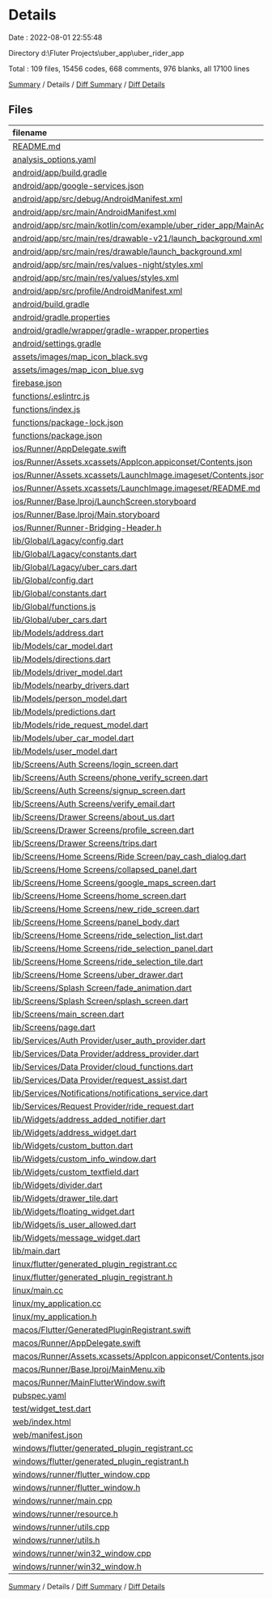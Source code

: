 # Details

Date : 2022-08-01 22:55:48

Directory d:\\Fluter Projects\\uber_app\\uber_rider_app

Total : 109 files,  15456 codes, 668 comments, 976 blanks, all 17100 lines

[Summary](results.md) / Details / [Diff Summary](diff.md) / [Diff Details](diff-details.md)

## Files
| filename | language | code | comment | blank | total |
| :--- | :--- | ---: | ---: | ---: | ---: |
| [README.md](/README.md) | Markdown | 10 | 0 | 7 | 17 |
| [analysis_options.yaml](/analysis_options.yaml) | YAML | 3 | 23 | 4 | 30 |
| [android/app/build.gradle](/android/app/build.gradle) | Groovy | 56 | 5 | 13 | 74 |
| [android/app/google-services.json](/android/app/google-services.json) | JSON | 48 | 0 | 0 | 48 |
| [android/app/src/debug/AndroidManifest.xml](/android/app/src/debug/AndroidManifest.xml) | XML | 4 | 4 | 1 | 9 |
| [android/app/src/main/AndroidManifest.xml](/android/app/src/main/AndroidManifest.xml) | XML | 45 | 8 | 2 | 55 |
| [android/app/src/main/kotlin/com/example/uber_rider_app/MainActivity.kt](/android/app/src/main/kotlin/com/example/uber_rider_app/MainActivity.kt) | Kotlin | 4 | 0 | 3 | 7 |
| [android/app/src/main/res/drawable-v21/launch_background.xml](/android/app/src/main/res/drawable-v21/launch_background.xml) | XML | 4 | 7 | 2 | 13 |
| [android/app/src/main/res/drawable/launch_background.xml](/android/app/src/main/res/drawable/launch_background.xml) | XML | 4 | 7 | 2 | 13 |
| [android/app/src/main/res/values-night/styles.xml](/android/app/src/main/res/values-night/styles.xml) | XML | 9 | 9 | 1 | 19 |
| [android/app/src/main/res/values/styles.xml](/android/app/src/main/res/values/styles.xml) | XML | 9 | 9 | 1 | 19 |
| [android/app/src/profile/AndroidManifest.xml](/android/app/src/profile/AndroidManifest.xml) | XML | 4 | 4 | 1 | 9 |
| [android/build.gradle](/android/build.gradle) | Groovy | 28 | 0 | 5 | 33 |
| [android/gradle.properties](/android/gradle.properties) | Properties | 3 | 0 | 1 | 4 |
| [android/gradle/wrapper/gradle-wrapper.properties](/android/gradle/wrapper/gradle-wrapper.properties) | Properties | 5 | 1 | 1 | 7 |
| [android/settings.gradle](/android/settings.gradle) | Groovy | 8 | 0 | 4 | 12 |
| [assets/images/map_icon_black.svg](/assets/images/map_icon_black.svg) | XML | 1 | 0 | 0 | 1 |
| [assets/images/map_icon_blue.svg](/assets/images/map_icon_blue.svg) | XML | 1 | 0 | 0 | 1 |
| [firebase.json](/firebase.json) | JSON | 20 | 0 | 1 | 21 |
| [functions/.eslintrc.js](/functions/.eslintrc.js) | JavaScript | 14 | 0 | 1 | 15 |
| [functions/index.js](/functions/index.js) | JavaScript | 343 | 1 | 26 | 370 |
| [functions/package-lock.json](/functions/package-lock.json) | JSON | 5,553 | 0 | 1 | 5,554 |
| [functions/package.json](/functions/package.json) | JSON | 26 | 0 | 1 | 27 |
| [ios/Runner/AppDelegate.swift](/ios/Runner/AppDelegate.swift) | Swift | 12 | 0 | 2 | 14 |
| [ios/Runner/Assets.xcassets/AppIcon.appiconset/Contents.json](/ios/Runner/Assets.xcassets/AppIcon.appiconset/Contents.json) | JSON | 122 | 0 | 1 | 123 |
| [ios/Runner/Assets.xcassets/LaunchImage.imageset/Contents.json](/ios/Runner/Assets.xcassets/LaunchImage.imageset/Contents.json) | JSON | 23 | 0 | 1 | 24 |
| [ios/Runner/Assets.xcassets/LaunchImage.imageset/README.md](/ios/Runner/Assets.xcassets/LaunchImage.imageset/README.md) | Markdown | 3 | 0 | 2 | 5 |
| [ios/Runner/Base.lproj/LaunchScreen.storyboard](/ios/Runner/Base.lproj/LaunchScreen.storyboard) | XML | 36 | 1 | 1 | 38 |
| [ios/Runner/Base.lproj/Main.storyboard](/ios/Runner/Base.lproj/Main.storyboard) | XML | 25 | 1 | 1 | 27 |
| [ios/Runner/Runner-Bridging-Header.h](/ios/Runner/Runner-Bridging-Header.h) | C++ | 1 | 0 | 1 | 2 |
| [lib/Global/Lagacy/config.dart](/lib/Global/Lagacy/config.dart) | Dart | 1 | 1 | 1 | 3 |
| [lib/Global/Lagacy/constants.dart](/lib/Global/Lagacy/constants.dart) | Dart | 0 | 174 | 27 | 201 |
| [lib/Global/Lagacy/uber_cars.dart](/lib/Global/Lagacy/uber_cars.dart) | Dart | 33 | 0 | 2 | 35 |
| [lib/Global/config.dart](/lib/Global/config.dart) | Dart | 19 | 1 | 9 | 29 |
| [lib/Global/constants.dart](/lib/Global/constants.dart) | Dart | 254 | 86 | 34 | 374 |
| [lib/Global/functions.js](/lib/Global/functions.js) | JavaScript | 343 | 1 | 26 | 370 |
| [lib/Global/uber_cars.dart](/lib/Global/uber_cars.dart) | Dart | 27 | 6 | 2 | 35 |
| [lib/Models/address.dart](/lib/Models/address.dart) | Dart | 73 | 0 | 12 | 85 |
| [lib/Models/car_model.dart](/lib/Models/car_model.dart) | Dart | 80 | 0 | 14 | 94 |
| [lib/Models/directions.dart](/lib/Models/directions.dart) | Dart | 43 | 1 | 6 | 50 |
| [lib/Models/driver_model.dart](/lib/Models/driver_model.dart) | Dart | 73 | 1 | 15 | 89 |
| [lib/Models/nearby_drivers.dart](/lib/Models/nearby_drivers.dart) | Dart | 51 | 1 | 12 | 64 |
| [lib/Models/person_model.dart](/lib/Models/person_model.dart) | Dart | 135 | 1 | 12 | 148 |
| [lib/Models/predictions.dart](/lib/Models/predictions.dart) | Dart | 53 | 0 | 11 | 64 |
| [lib/Models/ride_request_model.dart](/lib/Models/ride_request_model.dart) | Dart | 229 | 1 | 17 | 247 |
| [lib/Models/uber_car_model.dart](/lib/Models/uber_car_model.dart) | Dart | 8 | 0 | 2 | 10 |
| [lib/Models/user_model.dart](/lib/Models/user_model.dart) | Dart | 121 | 1 | 13 | 135 |
| [lib/Screens/Auth Screens/login_screen.dart](/lib/Screens/Auth%20Screens/login_screen.dart) | Dart | 164 | 0 | 12 | 176 |
| [lib/Screens/Auth Screens/phone_verify_screen.dart](/lib/Screens/Auth%20Screens/phone_verify_screen.dart) | Dart | 280 | 26 | 30 | 336 |
| [lib/Screens/Auth Screens/signup_screen.dart](/lib/Screens/Auth%20Screens/signup_screen.dart) | Dart | 294 | 0 | 14 | 308 |
| [lib/Screens/Auth Screens/verify_email.dart](/lib/Screens/Auth%20Screens/verify_email.dart) | Dart | 92 | 2 | 12 | 106 |
| [lib/Screens/Drawer Screens/about_us.dart](/lib/Screens/Drawer%20Screens/about_us.dart) | Dart | 233 | 0 | 5 | 238 |
| [lib/Screens/Drawer Screens/profile_screen.dart](/lib/Screens/Drawer%20Screens/profile_screen.dart) | Dart | 467 | 0 | 17 | 484 |
| [lib/Screens/Drawer Screens/trips.dart](/lib/Screens/Drawer%20Screens/trips.dart) | Dart | 260 | 2 | 17 | 279 |
| [lib/Screens/Home Screens/Ride Screen/pay_cash_dialog.dart](/lib/Screens/Home%20Screens/Ride%20Screen/pay_cash_dialog.dart) | Dart | 69 | 1 | 4 | 74 |
| [lib/Screens/Home Screens/collapsed_panel.dart](/lib/Screens/Home%20Screens/collapsed_panel.dart) | Dart | 107 | 1 | 6 | 114 |
| [lib/Screens/Home Screens/google_maps_screen.dart](/lib/Screens/Home%20Screens/google_maps_screen.dart) | Dart | 128 | 0 | 9 | 137 |
| [lib/Screens/Home Screens/home_screen.dart](/lib/Screens/Home%20Screens/home_screen.dart) | Dart | 292 | 5 | 22 | 319 |
| [lib/Screens/Home Screens/new_ride_screen.dart](/lib/Screens/Home%20Screens/new_ride_screen.dart) | Dart | 493 | 21 | 19 | 533 |
| [lib/Screens/Home Screens/panel_body.dart](/lib/Screens/Home%20Screens/panel_body.dart) | Dart | 308 | 13 | 16 | 337 |
| [lib/Screens/Home Screens/ride_selection_list.dart](/lib/Screens/Home%20Screens/ride_selection_list.dart) | Dart | 222 | 3 | 11 | 236 |
| [lib/Screens/Home Screens/ride_selection_panel.dart](/lib/Screens/Home%20Screens/ride_selection_panel.dart) | Dart | 388 | 0 | 24 | 412 |
| [lib/Screens/Home Screens/ride_selection_tile.dart](/lib/Screens/Home%20Screens/ride_selection_tile.dart) | Dart | 85 | 0 | 6 | 91 |
| [lib/Screens/Home Screens/uber_drawer.dart](/lib/Screens/Home%20Screens/uber_drawer.dart) | Dart | 139 | 1 | 5 | 145 |
| [lib/Screens/Splash Screen/fade_animation.dart](/lib/Screens/Splash%20Screen/fade_animation.dart) | Dart | 79 | 27 | 14 | 120 |
| [lib/Screens/Splash Screen/splash_screen.dart](/lib/Screens/Splash%20Screen/splash_screen.dart) | Dart | 219 | 3 | 18 | 240 |
| [lib/Screens/main_screen.dart](/lib/Screens/main_screen.dart) | Dart | 76 | 0 | 8 | 84 |
| [lib/Screens/page.dart](/lib/Screens/page.dart) | Dart | 11 | 0 | 3 | 14 |
| [lib/Services/Auth Provider/user_auth_provider.dart](/lib/Services/Auth%20Provider/user_auth_provider.dart) | Dart | 388 | 5 | 32 | 425 |
| [lib/Services/Data Provider/address_provider.dart](/lib/Services/Data%20Provider/address_provider.dart) | Dart | 385 | 8 | 46 | 439 |
| [lib/Services/Data Provider/cloud_functions.dart](/lib/Services/Data%20Provider/cloud_functions.dart) | Dart | 48 | 0 | 10 | 58 |
| [lib/Services/Data Provider/request_assist.dart](/lib/Services/Data%20Provider/request_assist.dart) | Dart | 21 | 0 | 5 | 26 |
| [lib/Services/Notifications/notifications_service.dart](/lib/Services/Notifications/notifications_service.dart) | Dart | 111 | 10 | 23 | 144 |
| [lib/Services/Request Provider/ride_request.dart](/lib/Services/Request%20Provider/ride_request.dart) | Dart | 206 | 4 | 31 | 241 |
| [lib/Widgets/address_added_notifier.dart](/lib/Widgets/address_added_notifier.dart) | Dart | 25 | 0 | 4 | 29 |
| [lib/Widgets/address_widget.dart](/lib/Widgets/address_widget.dart) | Dart | 79 | 1 | 4 | 84 |
| [lib/Widgets/custom_button.dart](/lib/Widgets/custom_button.dart) | Dart | 87 | 0 | 4 | 91 |
| [lib/Widgets/custom_info_window.dart](/lib/Widgets/custom_info_window.dart) | Dart | 66 | 0 | 5 | 71 |
| [lib/Widgets/custom_textfield.dart](/lib/Widgets/custom_textfield.dart) | Dart | 208 | 0 | 9 | 217 |
| [lib/Widgets/divider.dart](/lib/Widgets/divider.dart) | Dart | 27 | 0 | 2 | 29 |
| [lib/Widgets/drawer_tile.dart](/lib/Widgets/drawer_tile.dart) | Dart | 70 | 0 | 4 | 74 |
| [lib/Widgets/floating_widget.dart](/lib/Widgets/floating_widget.dart) | Dart | 21 | 0 | 4 | 25 |
| [lib/Widgets/is_user_allowed.dart](/lib/Widgets/is_user_allowed.dart) | Dart | 41 | 0 | 3 | 44 |
| [lib/Widgets/message_widget.dart](/lib/Widgets/message_widget.dart) | Dart | 107 | 1 | 7 | 115 |
| [lib/main.dart](/lib/main.dart) | Dart | 71 | 0 | 7 | 78 |
| [linux/flutter/generated_plugin_registrant.cc](/linux/flutter/generated_plugin_registrant.cc) | C++ | 11 | 4 | 5 | 20 |
| [linux/flutter/generated_plugin_registrant.h](/linux/flutter/generated_plugin_registrant.h) | C++ | 5 | 5 | 6 | 16 |
| [linux/main.cc](/linux/main.cc) | C++ | 5 | 0 | 2 | 7 |
| [linux/my_application.cc](/linux/my_application.cc) | C++ | 74 | 11 | 20 | 105 |
| [linux/my_application.h](/linux/my_application.h) | C++ | 7 | 7 | 5 | 19 |
| [macos/Flutter/GeneratedPluginRegistrant.swift](/macos/Flutter/GeneratedPluginRegistrant.swift) | Swift | 24 | 3 | 4 | 31 |
| [macos/Runner/AppDelegate.swift](/macos/Runner/AppDelegate.swift) | Swift | 8 | 0 | 2 | 10 |
| [macos/Runner/Assets.xcassets/AppIcon.appiconset/Contents.json](/macos/Runner/Assets.xcassets/AppIcon.appiconset/Contents.json) | JSON | 68 | 0 | 1 | 69 |
| [macos/Runner/Base.lproj/MainMenu.xib](/macos/Runner/Base.lproj/MainMenu.xib) | XML | 343 | 0 | 1 | 344 |
| [macos/Runner/MainFlutterWindow.swift](/macos/Runner/MainFlutterWindow.swift) | Swift | 12 | 0 | 4 | 16 |
| [pubspec.yaml](/pubspec.yaml) | YAML | 66 | 43 | 7 | 116 |
| [test/widget_test.dart](/test/widget_test.dart) | Dart | 14 | 10 | 7 | 31 |
| [web/index.html](/web/index.html) | HTML | 37 | 16 | 6 | 59 |
| [web/manifest.json](/web/manifest.json) | JSON | 35 | 0 | 1 | 36 |
| [windows/flutter/generated_plugin_registrant.cc](/windows/flutter/generated_plugin_registrant.cc) | C++ | 12 | 4 | 5 | 21 |
| [windows/flutter/generated_plugin_registrant.h](/windows/flutter/generated_plugin_registrant.h) | C++ | 5 | 5 | 6 | 16 |
| [windows/runner/flutter_window.cpp](/windows/runner/flutter_window.cpp) | C++ | 45 | 4 | 13 | 62 |
| [windows/runner/flutter_window.h](/windows/runner/flutter_window.h) | C++ | 20 | 5 | 9 | 34 |
| [windows/runner/main.cpp](/windows/runner/main.cpp) | C++ | 30 | 4 | 10 | 44 |
| [windows/runner/resource.h](/windows/runner/resource.h) | C++ | 9 | 6 | 2 | 17 |
| [windows/runner/utils.cpp](/windows/runner/utils.cpp) | C++ | 53 | 2 | 10 | 65 |
| [windows/runner/utils.h](/windows/runner/utils.h) | C++ | 8 | 6 | 6 | 20 |
| [windows/runner/win32_window.cpp](/windows/runner/win32_window.cpp) | C++ | 183 | 15 | 48 | 246 |
| [windows/runner/win32_window.h](/windows/runner/win32_window.h) | C++ | 48 | 29 | 22 | 99 |

[Summary](results.md) / Details / [Diff Summary](diff.md) / [Diff Details](diff-details.md)